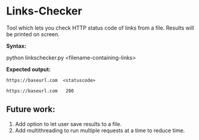 # Links-Checker
Tool which lets you check HTTP status code of links from a file. Results will be printed on screen.

**Syntax:**

python linkschecker.py \<filename-containing-links\>

**Expected output:**

`https://baseurl.com  <statuscode>`

`https://baseurl.com   200`

Future work:
--
1. Add option to let user save results to a file.
2. Add multithreading to run multiple requests at a time to reduce time.
